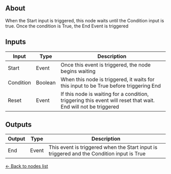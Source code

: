 ## About
When the Start input is triggered, this node waits until the Condition input is true. Once the condition is True, the End Event is triggered

## Inputs
Input | Type | Description
------------ | ------|-------
Start | Event | Once this event is triggered, the node begins waiting
Condition | Boolean | When this node is triggered, it waits for this input to be True before triggering End
Reset | Event | If this node is waiting for a condition, triggering this event will reset that wait. End will not be triggered

## Outputs
Output | Type| Description
------------ | -------|------
End | Event | This event is triggered when the Start input is triggered and the Condition input is True

[<- Back to nodes list](Nodes)
